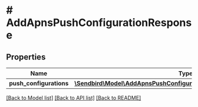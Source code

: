 # # AddApnsPushConfigurationResponse

## Properties

Name | Type | Description | Notes
------------ | ------------- | ------------- | -------------
**push_configurations** | [**\Sendbird\Model\AddApnsPushConfigurationResponsePushConfigurations[]**](AddApnsPushConfigurationResponsePushConfigurations.md) |  | [optional]

[[Back to Model list]](../../README.md#models) [[Back to API list]](../../README.md#endpoints) [[Back to README]](../../README.md)
